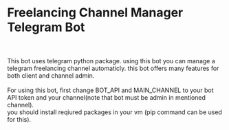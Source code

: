 # Freelancing Channel Manager Telegram Bot </br></br>
This bot uses telegram python package. using this bot you can manage a telegram freelancing channel automaticly. this bot offers many features for both client and channel admin.</br> </br>
For using this bot, first change BOT_API and MAIN_CHANNEL to your bot API token and your channel(note that bot must be admin in mentioned channel).</br>
you should install reqiured packages in your vm (pip command can be used for this).

